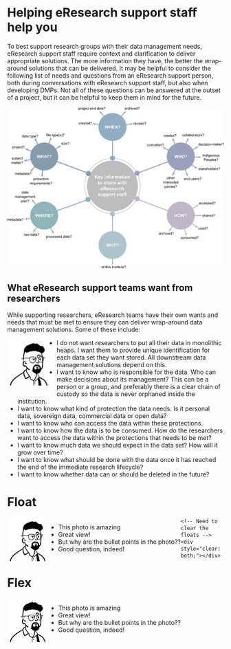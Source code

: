 # Helping eResearch support staff help you

To best support research groups with their data management needs, eResearch support staff require context and clarification to deliver appropriate solutions. The more information they have, the better the wrap-around solutions that can be delivered. It may be helpful to consider the following list of needs and questions from an eResearch support person, both during conversations with eResearch support staff, but also when developing DMPs. Not all of these questions can be answered at the outset of a project, but it can be helpful to keep them in mind for the future.

![The who, what, when, where, why, and how of data management](../figures/5Ws-eResearch-support-draft-v1.png)

## What eResearch support teams want from researchers

While supporting researchers, eResearch teams have their own wants and needs that must be met to ensure they can deliver wrap-around data management solutions. Some of these include:

<img style="float: left; margin: 0px 15px 15px 0px;" src="../figures/Darryl-headshot.png" width="100" alt="Headshot of eResearch manager Darryl" />

* I do not want researchers to put all their data in monolithic heaps. I want them to provide unique identification for each data set they want stored. All downstream data management solutions depend on this.
* I want to know who is responsible for the data. Who can make decisions about its management?  This can be a person or a group, and preferably there is a clear chain of custody so the data is never orphaned inside the institution.
* I want to know what kind of protection the data needs. Is it personal data, sovereign data, commercial data or open data?
* I want to know who can access the data within these protections.
* I want to know how the data is to be consumed. How do the researchers want to access the data within the protections that needs to be met?
* I want to know much data we should expect in the data set? How will it grow over time?
* I want to know what should be done with the data once it has reached the end of the immediate research lifecycle? 
* I want to know whether data can or should be deleted in the future?


<body>

<h1>Float</h1>
  <div>
    <div style="float: left;">
        <img src="../figures/Darryl-headshot.png" style="float:left;"/>
    </div>
    <div style="float: left;">
        <ul>
        <li>This photo is amazing</li>
        <li>Great view!</li>
        <li>But why are the bullet points in the photo??</li>
        <li>Good question, indeed!</li>
        </ul>
    </div>

    <!-- Need to clear the floats -->
    <div style="clear: both;"></div>
  </div>

<h1>Flex</h1>
<div style="display: flex;">
    <div>
        <img src="../figures/Darryl-headshot.png" style="float:left;"/>
    </div>
    <div>
        <ul>
        <li>This photo is amazing</li>
        <li>Great view!</li>
        <li>But why are the bullet points in the photo??</li>
        <li>Good question, indeed!</li>
        </ul>
    </div>
</div>
</body>